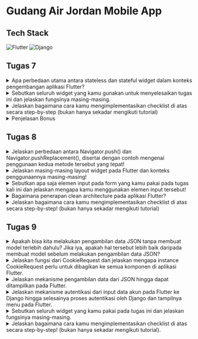 # Gudang Air Jordan Mobile App

## Tech Stack
![Flutter](https://img.shields.io/badge/Flutter-02569B?style=for-the-badge&logo=flutter&logoColor=white)
![Django](https://img.shields.io/badge/Django-092E20?style=for-the-badge&logo=django&logoColor=green) 

## Tugas 7
<details>
<summary>Apa perbedaan utama antara stateless dan stateful widget dalam konteks pengembangan aplikasi Flutter?</summary>

- Stateless Widget
    - StatelessWidget adalah widget yang nilai state-nya tidak dapat berubah (immutable) maka widget tersebut lebih bersifat statis dan memiliki interaksi yang terbatas.

- Stateful Widget
    - Kebalikan dari StatelessWidget, StatefulWidget ialah widget yang state-nya dapat berubah-ubah nilainya, yang berarti StatefulWidget bersifat dinamis dan memiliki interaksi yang tak terbatas.
</details>
<details>
<summary>Sebutkan seluruh widget yang kamu gunakan untuk menyelesaikan tugas ini dan jelaskan fungsinya masing-masing.</summary>

- Berikut adalah daftar widget yang saya gunakan dalam tugas ini:

    - MaterialApp: Widget root yang mengonfigurasi Material Design dan menyertakan tema, navigasi, dan lainnya.
    - ThemeData: Digunakan untuk mendefinisikan tema aplikasi, seperti warna, font, dan lainnya.
    - TextTheme: Digunakan untuk mendefinisikan gaya teks yang berbeda dalam aplikasi.
    - TextStyle: Digunakan untuk mendefinisikan gaya teks seperti warna, ukuran font, dll.
    - ColorScheme: Digunakan untuk mendefinisikan skema warna yang akan digunakan dalam aplikasi.
    - Scaffold: Menyediakan struktur visual tingkat atas yang mencakup toolbar, drawer, bottom sheet, dll.
    - AppBar: Menampilkan toolbar di bagian atas aplikasi.
    - Text: Widget untuk menampilkan teks.
    - SingleChildScrollView: Memungkinkan kontennya dapat di-scroll jika melebihi ruang yang tersedia.
    - Padding: Menambahkan padding di sekitar widget anaknya.
    - Column: Menyusun anak-anaknya dalam arah vertikal.
    - SizedBox: Digunakan untuk memberikan ukuran tetap pada widget anaknya.
    - ListView.builder: Digunakan untuk membuat daftar item yang dapat di-scroll secara horizontal.
    - Container: Digunakan untuk membuat kotak model visual dan dapat menampung widget lainnya.
    - InkWell: Digunakan untuk menambahkan efek sentuhan pada widget.
    - Icon: Menampilkan ikon dari galeri ikon material.
    - BorderRadius: Digunakan untuk membuat sudut lengkung pada widget.
</details>

<details>
<summary>Jelaskan bagaimana cara kamu mengimplementasikan checklist di atas secara step-by-step (bukan hanya sekadar mengikuti tutorial)</summary>

<details>
<summary>Membuat sebuah program Flutter baru dengan tema inventory seperti tugas-tugas sebelumnya.</summary>

- Developer menggunakan ide aplikasi inventory yang sama dengan aplikasi web sebelumnya, yaitu GudangAirJordan, sebuah aplikasi yang dapat menyimpan sepatu-sepatu AirJordan
</details>

<details>
<summary>Membuat tiga tombol sederhana dengan ikon dan teks untuk: Melihat daftar item, Menambah item,  Logout</summary>

- Developer menggunakan pendekatan lain, yaitu ListViewBuilder. ListViewBuilder memungkinkan setiap card dapat tersusun menyamping (Row) dan card tersebut dapat di-swipe. Berikut codenya:

```dart
SizedBox(
    height: 300,
    child: ListView.builder(
        scrollDirection: Axis.horizontal,
        itemCount: items.length,
        itemBuilder: (context, i) {
            return ShopCard(items[i]);
    },
),
),
```

- Untuk class object Card nya sendiri, developer membuat class baru (mirip seperti tutorial) dengan atribut tambahan, yaitu Color (akan dijelaskan pada section penjelasan bonus). 

- Kemudian developer membuat class yang merupakan stateless widget untuk membentuk suatu card widget. Struktur kurang lebih mirip, hanya saja perbedaan nya adalah developer menggunakan sizedbox sebagai container dan juga sebagai pemberi jarak antar widget.
</details>

<details>
<summary>Memunculkan Snackbar dengan tulisan:
 "Kamu telah menekan tombol Lihat Item" ketika tombol Lihat Item ditekan.
 "Kamu telah menekan tombol Tambah Item" ketika tombol Tambah Item ditekan.
 "Kamu telah menekan tombol Logout" ketika tombol Logout ditekan.</summary>

- Developer menggunakan arrow function untuk pengimplementasian SnackBar. Developer menyadari bahwa sebenarnya tidak perlu menggunakan function `hideCurrentSnackBar` sehingga action dari onTap hanyalah satu, yaitu `showSnackBar`. Karena hanya satu action, maka developer menggunakan arrow function. Berikut codenya:

```dart
InkWell(
    onTap: () => ScaffoldMessenger.of(context).showSnackBar(
    SnackBar(content: Text("Kamu telah menekan tombol ${item.name}"))
),)
```
</details>

</details>

<details>
<summary>
Penjelasan Bonus
</summary>

- Developer menambahkan atribut baru yaitu color untuk menyimpan warna sehingga tiap object memiliki warna yang unik. Berikut code penambahan atribut dan pengimplementasiannya:

```dart
// Berada di dalam widget Dashboard
final List<ShopItem> items = [
    ShopItem("Lihat Item", Icons.search, const Color(0xFF8284ac)),
    ShopItem("Tambah Item", Icons.add_box_rounded, const Color(0xFF53558c)),
    ShopItem("Logout", Icons.logout_rounded, const Color(0xFF2f3169)),
  ];

// Class untuk menginstansiasi object
class ShopItem {
  final String name;
  final IconData icon;
  final Color color;

  ShopItem(this.name, this.icon, this.color);
}

// Implementasi
Container(
    width: 240,
    decoration: BoxDecoration(
        color: item.color,
        borderRadius: BorderRadius.circular(10), 
    ),
)
```
</details>

## Tugas 8
<details>
<summary>Jelaskan perbedaan antara Navigator.push() dan Navigator.pushReplacement(), disertai dengan contoh mengenai penggunaan kedua metode tersebut yang tepat!</summary>

- Navigator.push()
    - Metode ini digunakan untuk menavigasi ke halaman baru dan menambahkannya ke tumpukan halaman (stack). Ketika pengguna menekan tombol kembali, mereka akan kembali ke halaman sebelumnya.

- Navigator.pushReplacement()
    - Metode ini juga digunakan untuk menavigasi ke halaman baru, tetapi halaman sebelumnya akan dihapus dari tumpukan. Jadi, ketika pengguna menekan tombol kembali, mereka tidak akan kembali ke halaman sebelumnya.

- Secara umum, Navigator.push() digunakan ketika Anda ingin pengguna dapat kembali ke halaman sebelumnya, sedangkan Navigator.pushReplacement() digunakan ketika Anda tidak ingin pengguna kembali ke halaman sebelumnya, seperti dalam kasus login ke halaman utama aplikasi.
</details>

<details>
<summary>Jelaskan masing-masing layout widget pada Flutter dan konteks penggunaannya masing-masing!</summary>

- Single-child layout widgets:
    - Align: Widget yang menyesuaikan posisi child-nya dalam dirinya sendiri dan secara opsional menyesuaikan ukurannya berdasarkan ukuran child.
    - AspectRatio: Widget yang mencoba mengukur child dengan rasio aspek tertentu.
    - Baseline: Container yang menempatkan child-nya sesuai dengan baseline child.
    - Center: Widget yang memusatkan child-nya dalam dirinya sendiri.
    - ConstrainedBox: Widget yang memberikan batasan tambahan pada child-nya.
    - Container: Widget yang menggabungkan widget pengecatan, penempatan, dan ukuran yang umum.
    - CustomSingleChildLayout: Widget yang menunda layout child tunggalnya ke delegasi.
    - Expanded: Widget yang memperluas child dari Row, Column, atau Flex.
    - FittedBox: Widget yang menyesuaikan skala dan posisi child-nya dalam dirinya sendiri sesuai dengan fit.
    - FractionallySizedBox: Widget yang mengukur child-nya menjadi sebagian dari ruang total yang tersedia.
    - IntrinsicHeight: Widget yang mengukur child-nya ke tinggi intrinsik child.
    - IntrinsicWidth: Widget yang mengukur child-nya ke lebar intrinsik child.
    - LimitedBox: Kotak yang membatasi ukurannya hanya ketika tidak dibatasi.
    - Offstage: Widget yang meletakkan child seolah-olah berada di pohon, tetapi tanpa melukis apa pun.
    - OverflowBox: Widget yang memberikan batasan yang berbeda pada child-nya daripada yang diterimanya dari orang tuanya.
    - Padding: Widget yang memasukkan child-nya dengan padding yang diberikan.
    - SizedBox: Kotak dengan ukuran tertentu.
    - SizedOverflowBox: Widget yang berukuran tertentu tetapi melewati batasan aslinya ke child-nya.
    - Transform: Widget yang menerapkan transformasi sebelum melukis child-nya.

- Multi-child layout widgets:
    - Column: Menyusun daftar child widget dalam arah vertikal.
    - CustomMultiChildLayout: Widget yang menggunakan delegasi untuk mengukur dan menempatkan beberapa child.
    - Flow: Widget yang mengimplementasikan algoritma layout flow.
    - GridView: Daftar grid terdiri dari pola sel yang berulang yang disusun dalam layout vertikal dan horizontal.
    - IndexedStack: Stack yang menunjukkan satu child dari daftar child.
    - LayoutBuilder: Membangun pohon widget yang dapat bergantung pada ukuran widget orang tua.
    - ListBody: Widget yang menyusun child-nya secara berurutan sepanjang sumbu tertentu.
    - ListView: Daftar scrollable, linear dari widget.
    - Row: Menyusun daftar child widget dalam arah horizontal.
    - Stack: Kelas ini berguna jika Anda ingin menumpuk beberapa child dengan cara yang sederhana.
</details>

<details>
<summary>Sebutkan apa saja elemen input pada form yang kamu pakai pada tugas kali ini dan jelaskan mengapa kamu menggunakan elemen input tersebut!</summary>

- TextFormField untuk Nama: Input ini digunakan untuk memasukkan nama AirJordan. Validasi memastikan bahwa nama tidak boleh kosong dan harus berupa kata, bukan angka, yang masuk akal karena nama biasanya terdiri dari huruf, bukan digit.
- TextFormField untuk Jumlah: Input ini digunakan untuk memasukkan jumlah produk. Validasi pada input ini memastikan bahwa jumlah tidak boleh kosong dan harus berupa angka, yang penting untuk manajemen inventaris.
- TextFormField untuk Deskripsi: Input ini digunakan untuk memasukkan deskripsi produk. Ini memungkinkan teks bebas namun memastikan bahwa deskripsi tidak boleh kosong dan tidak boleh berupa angka, karena deskripsi harus berupa kalimat atau frase yang menjelaskan produk.
- TextFormField untuk Gambar: Input ini digunakan untuk memasukkan URL gambar produk. Validasi memastikan bahwa bidang ini tidak boleh kosong dan memeriksa jika inputan tidak boleh berupa angka, implisitnya harus berupa URL yang valid.
- TextFormField untuk Harga: Input ini digunakan untuk memasukkan harga produk. Seperti input jumlah, ini harus berupa angka dan tidak boleh kosong, yang penting untuk penentuan harga produk.
- TextFormField untuk Kategori: Input ini digunakan untuk memasukkan kategori produk. Validasi memastikan bahwa kategori tidak boleh kosong dan harus berupa kata.

- Selain itu, ada elemen ElevatedButton yang digunakan untuk mengirim form setelah semua validasi terpenuhi. Ketika tombol ditekan, form akan memvalidasi inputan, dan jika semuanya benar, informasi produk akan disimpan ke daftar produk dan menampilkan dialog konfirmasi.

- Semua elemen input ini dipilih karena mereka memungkinkan pengguna untuk memasukkan berbagai jenis data yang dibutuhkan untuk menciptakan entri produk yang lengkap dan valid. Validasi pada setiap bidang memastikan bahwa data yang dimasukkan sesuai dengan tipe data yang diperlukan untuk setiap atribut produk.
</details>

<details>
<summary>Bagaimana penerapan clean architecture pada aplikasi Flutter?</summary>

- Clean Architecture adalah prinsip desain perangkat lunak yang mempromosikan pemisahan tanggung jawab dan bertujuan untuk menciptakan basis kode yang modular, dapat diskalakan, dan dapat diuji. Penerapan Clean Architecture pada Flutter melibatkan pembagian kode menjadi beberapa lapisan dengan tujuan utama adalah menciptakan sistem yang terorganisir dengan baik di mana setiap bagian memenuhi peran yang bermakna dan intuitif sambil memaksimalkan kemampuannya untuk beradaptasi dengan perubahan.

- Berikut adalah lapisan-lapisan dalam Clean Architecture:
    - Data Layer: Lapisan ini bertanggung jawab atas pengambilan data, baik itu dari database lokal, API, atau sumber lain.
    - Domain Layer: Lapisan ini berisi semua aturan bisnis. Biasanya, ini adalah model dan repositori.
    - Presentation Layer: Lapisan ini berisi kode yang berkaitan dengan UI2. Biasanya, ini adalah widget dan BLoC (Business Logic Component).
    - Resource Layer: Lapisan ini berisi sumber daya seperti string, gambar, tema, dan lainnya.
    - Shared Library Layer: Lapisan ini berisi kode yang dapat digunakan kembali di seluruh aplikasi.
</details>

<details>
<summary>Jelaskan bagaimana cara kamu mengimplementasikan checklist di atas secara step-by-step! (bukan hanya sekadar mengikuti tutorial)</summary>

<details>

<summary>Membuat minimal satu halaman baru pada aplikasi, yaitu halaman formulir tambah item baru 
</summary>

- Memakai minimal tiga elemen input, yaitu name, amount, description. Tambahkan elemen input sesuai dengan model pada aplikasi tugas Django yang telah kamu buat.

    - Pertama-tama, developer membuat sebuah class yang merupakan StatefulWidget karena formulir ini akan berubah-ubah state-nya ketika user melakukan input. Class AddFormPage ini akan menjadi kerangka untuk halaman formulir.

    - Di dalam State dari AddFormPage, developer mendefinisikan beberapa variabel yang akan menampung nilai dari setiap TextFormField yang sesuai dengan atribut model pada aplikasi Django yang telah dibuat sebelumnya.

    - Developer menggunakan GlobalKey untuk FormState untuk mengontrol form dari luar widget form itu sendiri, misalnya untuk melakukan validasi form.


- Memiliki sebuah tombol Save.
    - Setelah semua input telah diisi dan divalidasi, tombol 'Save' akan memicu dialog yang menampilkan informasi yang telah diinput dan menyimpannya ke dalam list item 

- Setiap elemen input di formulir juga harus divalidasi dengan ketentuan sebagai berikut: Setiap elemen input tidak boleh kosong, Setiap elemen input harus berisi data dengan tipe data atribut modelnya.

    - Setiap TextFormField memiliki validator yang memastikan bahwa field tersebut tidak boleh kosong dan harus sesuai dengan tipe data atribut modelnya. Sebagai contoh, untuk nama yang harus berupa string, validator akan menolak nilai yang merupakan angka.

</details>

<details>
<summary>Mengarahkan pengguna ke halaman form tambah item baru ketika menekan tombol Tambah Item pada halaman utama.</summary>

- Untuk mengarahkan pengguna ke halaman form tambah item baru saat tombol "Tambah Item" ditekan pada halaman utama, developer telah membuat sebuah ShopCard widget yang merupakan StatelessWidget. Di dalam widget ini, InkWell digunakan untuk menangani ketukan, dan menggunakan Navigator.push untuk berpindah halaman.

- Ketika InkWell di-tap, kondisi dicek untuk nama item. Jika nama item adalah "Tambah Item", maka aplikasi akan melakukan navigasi ke AddFormPage yang merupakan halaman formulir untuk menambah item baru. Jika nama item adalah "Lihat Item", maka akan navigasi ke ListItem yang mungkin merupakan halaman untuk menampilkan daftar item. Untuk kondisi lainnya, sebuah SnackBar akan ditampilkan memberitahukan pengguna bahwa mereka telah menekan tombol dengan nama item tersebut. Berikut code nya:

```dart
class ShopCard extends StatelessWidget {
  final ShopItem item;

  const ShopCard(this.item, {Key? key}) : super(key: key);

  @override
  Widget build(BuildContext context) {
    return Padding(
      // Padding dan styling untuk card
      child: Container(
        // Container untuk styling card
        child: InkWell(
          onTap: () {
            // Ini adalah bagian yang menangani ketukan pada card
            if (item.name == "Tambah Item") {
              // Jika nama item adalah "Tambah Item"
              Navigator.push(
                context,
                MaterialPageRoute(builder: (context) => const AddFormPage()));
                // Mengarahkan pengguna ke AddFormPage
            } else if (item.name == "Lihat Item") {
              // Jika nama item adalah "Lihat Item"
              Navigator.push(
                context, 
                MaterialPageRoute(builder: (context) => const ListItem()));
                // Mengarahkan pengguna ke ListItem
            } else {
              // Untuk nama item lainnya
              ScaffoldMessenger.of(context)
              ..hideCurrentSnackBar()
              ..showSnackBar(SnackBar(
                  content: Text("Kamu telah menekan tombol ${item.name}!")));
                  // Menampilkan SnackBar dengan nama item
            }
          },
          // Child untuk InkWell yang berisi Icon dan Text
          child: Column(
            mainAxisAlignment: MainAxisAlignment.center,
            // Styling untuk icon dan text
          ),
        ),
      ),
    );
  }
}
```
</details>

<details>
<summary>Memunculkan data sesuai isi dari formulir yang diisi dalam sebuah pop-up setelah menekan tombol Save pada halaman formulir tambah item baru.
</summary>

- Setelah semua input telah diisi dan divalidasi, tombol 'Save' akan memicu dialog yang menampilkan informasi yang telah diinput dan menyimpannya ke dalam list item. Berikut code nya:

```dart
Align(
    alignment: Alignment.bottomCenter,
    child: Padding(
        padding: const EdgeInsets.all(8.0),
        child: ElevatedButton(
        style: ButtonStyle(
            backgroundColor: MaterialStateProperty.all(const Color(0xFF8284ac)),
        ),
        onPressed: () {
            if (_formKey.currentState!.validate()) {
            listItem.add(AirJordan(_name, _amount, _description,
                _category, _price, _image));
            showDialog(
                context: context,
                builder: (context) {
                    return AlertDialog(
                    title: const Text(
                        'AirJordan berhasil tersimpan',
                        style: TextStyle(
                        color: Colors.white,
                        ),
                    ),
                    content: SingleChildScrollView(
                        child: Column(
                        crossAxisAlignment:
                            CrossAxisAlignment.start,
                        children: [
                            Text('Name: $_name'),
                            Text('Amount: $_amount'),
                            Text('Description: $_description'),
                            Image.network(_image),
                            Text('Price: $_price'),
                            Text('Category: $_category'),
                        ],
                        ),
                    ),
                    actions: [
                        TextButton(
                        onPressed: () => Navigator.pushReplacement(
                            context,
                            MaterialPageRoute(builder: (context) => const DashboardPage(),)
                        ),
                        child: const Text('OKAY')
                        )
                    ],
                    );
                }
                );
            _formKey.currentState!.reset();
            }
        },
        child: const Text(
            "Save",
            style: TextStyle(color: Colors.white),
        ),
        ),
    ),
),
```

</details>

<details>
<summary>Membuat sebuah drawer pada aplikasi dengan ketentuan sebagai berikut: Drawer minimal memiliki dua buah opsi, yaitu Halaman Utama dan Tambah Item, Ketika memiih opsi Halaman Utama, maka aplikasi akan mengarahkan pengguna ke halaman utama, Ketika memiih opsi (Tambah Item), maka aplikasi akan mengarahkan pengguna ke halaman form tambah item baru.</summary>

- Untuk membuat sebuah drawer yang memungkinkan pengguna untuk navigasi antar halaman dalam aplikasi Flutter, developer dapat menggunakan widget Drawer. Di dalam Drawer, kita memasukkan ListView yang berisi ListTile untuk setiap opsi navigasi. Berikut code nya:

```dart
class NavDrawer extends StatelessWidget {
  const NavDrawer({super.key});

  @Override
  Widget build(BuildContext context) {
    return Drawer(
      // Styling untuk Drawer
      backgroundColor: const Color(0xFF2f3169),
      child: ListView(
        // ListView untuk item-item di dalam Drawer
        children: [
          const SizedBox(
            // Drawer header dengan informasi aplikasi atau branding
          ),
          ListTile(
            // ListTile untuk navigasi ke Halaman Utama
            tileColor: const Color(0xFF2f3169),
            leading: const Icon(
              // Icon untuk Halaman Utama
              Icons.home_outlined,
              color: Colors.white,
            ),
            title: const Text(
              // Teks untuk Halaman Utama
              'Halaman Utama',
              style: TextStyle(
                color: Colors.white
              ),
            ),
            onTap: () {
              // Ketika ListTile ini ditekan, navigasikan ke DashboardPage
              Navigator.pushReplacement(
                context,
                MaterialPageRoute(
                  builder: (context) => const DashboardPage(),
                )
              );
            }
          ),
          ListTile(
            // ListTile untuk navigasi ke halaman form tambah item baru
            tileColor: const Color(0xFF2f3169),
            leading: const Icon(
              // Icon untuk Tambah Item
              Icons.add_shopping_cart,
              color: Colors.white,
            ),
            title: const Text(
              // Teks untuk Tambah Item
              'Tambah Item',
              style: TextStyle(
                color: Colors.white
              ),
            ),
            onTap: () {
              // Ketika ListTile ini ditekan, navigasikan ke AddFormPage
              Navigator.push(context, MaterialPageRoute(builder: (context) => const AddFormPage()));
            }
          ),
          // Anda bisa menambahkan lebih banyak ListTile untuk opsi lain
        ],
      ),
    );
  }
}
```

- Dalam kode di atas, Navigator.pushReplacement digunakan untuk navigasi ke DashboardPage yang menggantikan halaman saat ini sehingga tidak kembali ke drawer ketika pengguna menekan tombol kembali. Sementara itu, Navigator.push digunakan untuk menambah halaman ke stack navigasi, yang memungkinkan pengguna untuk kembali ke halaman sebelumnya dengan tombol kembali.

</details>

<details>
<summary>Penjelasan Bonus</summary>

- Pertama, developer membuat class AirJordan untuk membuat object AirJordan sebagai item. Kemudian developer juga membuat sebuah list yang menyimpan object-object AirJordan. Berikut codenya:

    ```dart
    List<AirJordan> listItem = [];

    class AirJordan {
        final String name;
        final int amount;
        final String description;
        final String category;
        final int price;
        final String image;

        AirJordan(this.name, this.amount, this.description, this.category, this.price,
            this.image);
    }
    ```

- Kemudian, developer membuat page baru untuk menampilkan item-item. Untuk menampilkan item-item, developer mengiterasikan setiap item yang merupakan object AirJordan (penjelasan bagaimana implementasi penyimpanan object telah dijelaskan di checklist sebelumnya). Berikut code nya

```dart
class ListItem extends StatelessWidget {
  const ListItem({Key? key}) : super(key: key);


  @override
  Widget build(BuildContext context) {
    return Scaffold(
      appBar: AppBar(
        title: const Text(
          "List Item",
          style: TextStyle(
            color: Colors.white
          ),
        ),
        backgroundColor: const Color(0xFF2f3169),
        foregroundColor: Colors.white,
      ),
      body: SingleChildScrollView(
        child: Padding(
          padding: const EdgeInsets.all(50),
          child: Column(
            children: [
              Column(
                children: listItem.map((AirJordan item) {
                  return Container(
                    margin: const EdgeInsets.only(bottom: 20),
                    child: ItemCard(item)
                  );
                }).toList(),
              ),
            ]
          ),
        ),
      ),
    );
  }
}

class ItemCard extends StatelessWidget {
  final AirJordan item;

  const ItemCard(this.item, {super.key}); 

  @override
  Widget build(BuildContext context) {
    return ClipRRect(
      borderRadius: BorderRadius.circular(20),
      child: Material(
          color: const Color(0xFF53558c),
          child: InkWell(
            onTap: () {},
            child: Column(
              children: [
                Image.network(item.image),
                Padding(
                  padding: const EdgeInsets.all(15.0),
                  child: Row(
                    mainAxisAlignment: MainAxisAlignment.spaceAround,
                    crossAxisAlignment: CrossAxisAlignment.start,
                    children: [
                      SizedBox(
                        width: 200,
                        child: Column(
                          crossAxisAlignment: CrossAxisAlignment.start,
                          children: [
                            Text(
                              item.name,
                              style: const TextStyle(color: Colors.white),
                            ),
                            Text(
                              "Rp${item.price.toString()}",
                              textAlign: TextAlign.center,
                              style: const TextStyle(color: Colors.white),
                            ),
                          ],
                        ),
                      ),
                      Column(
                        mainAxisAlignment: MainAxisAlignment.start,
                        children: [
                          Text(
                            "Amount: ${item.amount.toString()}",
                            style: const TextStyle(color: Colors.white),
                          ),
                        ],
                      )
                    ],
                  ),
                ),
              ],
            ),
          )
        ),
    );
  }
}

```
</details>

</details>

## Tugas 9

<details><summary>Apakah bisa kita melakukan pengambilan data JSON tanpa membuat model terlebih dahulu? Jika iya, apakah hal tersebut lebih baik daripada membuat model sebelum melakukan pengambilan data JSON?</summary>
Menurut saya, hal tersebut bisa dilakukan. Setiap value dari json dapat disimpan di dalam variabel global. Hanya saja praktik seperti itu tidak mengikuti best practice. Menurut saya lebih baik menggunakan pendekatan Object Oriented Programming dengan model.
</details>

<details><summary>Jelaskan fungsi dari CookieRequest dan jelaskan mengapa instance CookieRequest perlu untuk dibagikan ke semua komponen di aplikasi Flutter.</summary>

- CookieRequest dalam konteks Flutter dan integrasi dengan web service (seperti Django) merupakan kelas yang memfasilitasi pengelolaan cookies dalam permintaan HTTP. Ini sangat berguna, terutama dalam kasus-kasus seperti autentikasi dan sesi pengguna, di mana cookies digunakan untuk mempertahankan status sesi antara klien (aplikasi Flutter) dan server (misalnya, backend Django).

- Fungsi CookieRequest:

  - Pengelolaan Sesi 
    CookieRequest memungkinkan aplikasi untuk mengelola sesi pengguna. Saat pengguna login, server biasanya mengirim cookie yang berisi token sesi atau identifikasi unik lainnya. CookieRequest membantu menyimpan dan mengirimkan cookie ini kembali ke server pada permintaan berikutnya, memungkinkan server untuk mengenali dan memvalidasi sesi pengguna.

  - Kemudahan dalam Permintaan HTTP
    Dengan CookieRequest, pengembang tidak perlu secara manual menangani cookies untuk setiap permintaan HTTP. Kelas ini secara otomatis menangani penyimpanan dan penambahan cookies ke header permintaan, membuat kode lebih bersih dan lebih mudah untuk dijaga.

  - Keamanan
    Pengelolaan cookie yang tepat penting untuk menjaga keamanan aplikasi. CookieRequest membantu memastikan bahwa cookies dihandle dengan cara yang aman, mengurangi risiko kebocoran informasi atau penyalahgunaan sesi.

- Pentingnya Membagikan CookieRequest ke Semua Komponen:
  - Konsistensi Sesi
    Dengan membagikan instance CookieRequest yang sama ke seluruh aplikasi, kita memastikan bahwa semua permintaan HTTP memiliki akses ke informasi sesi yang sama. Ini penting untuk menjaga konsistensi status login dan informasi pengguna di seluruh aplikasi.

  - Pengurangan Duplikasi
    Tanpa pembagian instance CookieRequest, setiap komponen atau layar mungkin perlu membuat instance sendiri dan mengelola cookies-nya sendiri. Ini bisa menyebabkan duplikasi kode dan kesulitan dalam pengelolaan sesi yang konsisten.

  - Manajemen Sumber Daya
    Dengan menggunakan satu instance CookieRequest melalui mekanisme seperti Provider, aplikasi dapat mengelola sumber dayanya secara lebih efisien. Ini mengurangi beban memori dan memastikan bahwa pengelolaan cookie dilakukan secara terpusat.

  - Integrasi dengan State Management
    Dalam aplikasi Flutter yang lebih besar, pengelolaan state adalah aspek penting. Menggunakan Provider untuk membagikan CookieRequest memudahkan integrasi dengan sistem manajemen state aplikasi, memungkinkan perubahan state (seperti status login) untuk diteruskan secara efisien ke seluruh aplikasi.

- Secara keseluruhan, CookieRequest memainkan peran penting dalam mengelola interaksi antara aplikasi Flutter dan backend web service, memudahkan autentikasi dan pengelolaan sesi, serta memastikan integrasi yang mulus dan efisien di seluruh komponen aplikasi.
</details>

<details><summary>Jelaskan mekanisme pengambilan data dari JSON hingga dapat ditampilkan pada Flutter.</summary>

Mekanisme pengambilan data dari JSON dan menampilkannya pada Flutter melibatkan beberapa langkah penting. Berikut adalah proses umum yang diikuti:

1. Melakukan Permintaan HTTP

    Pertama, aplikasi Flutter perlu mengirim permintaan HTTP ke web service atau API yang menyediakan data dalam format JSON. Ini biasanya dilakukan menggunakan package http, yang memungkinkan pengiriman permintaan GET (atau POST, tergantung pada API) untuk mengambil data.
  
2. Menerima dan Mengurai Respons JSON

    Setelah permintaan terkirim dan mendapat respons, data yang diterima biasanya dalam format JSON. Langkah selanjutnya adalah mengurai atau mendekode JSON tersebut menjadi struktur data Dart yang dapat digunakan oleh aplikasi.

3. Mendefinisikan Model Data

    Untuk memudahkan manipulasi data di Flutter, sering kali dibuat model data yang mencerminkan struktur JSON. Model ini adalah kelas Dart yang memiliki properti untuk setiap bidang data yang relevan dalam JSON.
  
4. Konversi JSON ke Objek Model

    Data JSON yang didekode kemudian diubah menjadi objek-objek model. Jika respons JSON adalah sebuah array, Anda akan mengubah setiap item dalam array menjadi objek model.

5. Menampilkan Data pada UI

    Terakhir, data yang telah dikonversi ke dalam model Flutter kini siap untuk ditampilkan dalam UI. FutureBuilder atau StreamBuilder sering digunakan untuk menunggu data yang dimuat secara asinkron dan membangun widget berdasarkan data tersebut.
</details>

<details><summary>Jelaskan mekanisme autentikasi dari input data akun pada Flutter ke Django hingga selesainya proses autentikasi oleh Django dan tampilnya menu pada Flutter.</summary>

1. Input Data Akun pada Flutter

    Pengguna memasukkan kredensialnya (biasanya username dan password) melalui sebuah form login pada aplikasi Flutter.

2. Mengirim Permintaan Autentikasi ke Django

    Setelah mengisi form, pengguna menekan tombol login, yang memicu aplikasi Flutter untuk mengirimkan permintaan HTTP ke server Django. Permintaan ini biasanya berupa permintaan POST dengan kredensial yang disertakan dalam body permintaan.

3. Memproses Permintaan di Django

    Di sisi server Django, permintaan diterima dan diproses. Django memeriksa kredensial yang dikirimkan melawan database penggunanya. Jika kredensial benar, Django akan membuat sesi untuk pengguna dan mengirimkan respons yang sesuai kembali ke aplikasi Flutter. Respons ini biasanya mencakup token atau cookie sesi.

4. Menerima dan Menangani Respons di Flutter

    Aplikasi Flutter kemudian menerima respons dari server Django. Jika autentikasi berhasil, aplikasi mungkin menyimpan token atau cookie sesi yang diterima untuk digunakan dalam permintaan berikutnya.

5. Menampilkan Menu atau Halaman Utama

    Setelah autentikasi berhasil, aplikasi Flutter akan menavigasi pengguna ke menu utama atau halaman utama aplikasi. Di sini, pengguna dapat mengakses fitur-fitur yang tersedia setelah login, seperti melihat profil, mengubah pengaturan, atau melakukan aktivitas lain yang memerlukan autentikasi.
</details>

<details><summary>Sebutkan seluruh widget yang kamu pakai pada tugas ini dan jelaskan fungsinya masing-masing.</summary>

Menurut saya hanya ada dua widget baru untuk tugas ini

- FutureBuilder

    Berfungsi untuk membangun widget berdasarkan hasil terbaru dari Future. Dalam konteks fetching data, digunakan untuk membangun UI setelah data diterima dari permintaan HTTP.

- CircularProgressIndicator

    Berfungsi untuk menampilkan indikator loading berputar, digunakan untuk memberi tahu pengguna bahwa aplikasi sedang menunggu proses (misalnya, memuat data).

</details>

<details><summary>Jelaskan bagaimana cara kamu mengimplementasikan checklist di atas secara step-by-step! (bukan hanya sekadar mengikuti tutorial).</summary>

<details><summary>Memastikan deployment proyek tugas Django kamu telah berjalan dengan baik.</summary>

![](https://github.com/MartinTarigan/GudangAirJordan_App/assets/113441970/15b0135f-6b14-42e7-a46b-c417590cacc4)

proyek tgugas Django saya telah berjalan dengan baik dan dapat diakses pada http://martin-marcelino-tugas.pbp.cs.ui.ac.id/

*hanya saja saat ini web sedang tidak handle login, tetapi fungsioanalitas integrasi Flutter berjalan dengan baik
</details>

<details><summary>Membuat halaman login pada proyek tugas Flutter.</summary>
<br>
developer telah mengimplementasikan beberapa fitur penting:

- Impor Paket yang Diperlukan

  Developer mengimpor paket yang diperlukan seperti Material Design untuk UI, paket untuk autentikasi (pbp_django_auth), dan provider untuk state management.


- Pengaturan Aplikasi Login

  - Developer mendefinisikan class LoginApp yang merupakan StatelessWidget. Di sini, aplikasi didefinisikan dengan tema dasar dan halaman utama diatur ke LoginPage.

- Halaman Login

  LoginPage adalah StatefulWidget yang memungkinkan interaksi dengan pengguna dan perubahan state. Di dalamnya, developer mendefinisikan TextEditingController untuk mengendalikan input dari pengguna.

- Pengaturan UI

  - UI halaman login dibuat dengan widget Scaffold dan Container. Di dalamnya, terdapat TextField untuk input username dan password, serta ElevatedButton untuk proses login.

- Proses Login

  - Ketika tombol login ditekan, aplikasi akan mengambil teks dari TextEditingController dan mengirim permintaan login ke server Django menggunakan paket pbp_django_auth. Ini menunjukkan penggunaan async dan await untuk permintaan HTTP. Berikut code nya:

  - 
    ```dart
    onPressed: () async {
      String username = _usernameController.text;
      String password = _passwordController.text;

      final response =
          await request.login("http://martin-marcelino-tugas.pbp.cs.ui.ac.id/auth/login/", {
        'username': username,
        'password': password,
      });
    }
    ```

- Navigasi dan Feedback

  - Jika login berhasil, aplikasi akan menavigasi pengguna ke DashboardPage dan menampilkan SnackBar sebagai feedback. Jika gagal, aplikasi akan menampilkan AlertDialog. Berikut code nya:

  - 
    ```dart
    if (request.loggedIn) {
        String message = response['message'];
        loggedInUser = User(username: username, password: password);
        userDb.add(loggedInUser);

        Navigator.pushReplacement(
          context,
          MaterialPageRoute(
              builder: (context) => const DashboardPage()),
        );
        ScaffoldMessenger.of(context)
          ..hideCurrentSnackBar()
          ..showSnackBar(SnackBar(
              content: Text(
                  "$message Selamat datang, ${loggedInUser.username}.")));
      } else {
        showDialog(
          context: context,
          builder: (context) => AlertDialog(
            title: const Text('Login Gagal'),
            content: Text(response['message']),
            actions: [
              TextButton(
                child: const Text('OK'),
                onPressed: () {
                  Navigator.pop(context);
                },
              ),
            ],
          ),
        );
      }
    ```

- Navigasi ke Halaman Pendaftaran

  - Untuk pengguna yang belum memiliki akun, ada opsi untuk berpindah ke SignUpPage menggunakan GestureDetector. Berikut code nya:

  - 
    ```dart
    GestureDetector (
      onTap: () => Navigator.pushReplacement(
      context,
      MaterialPageRoute (
        builder: (context) => const SignUpPage(),
      )
      ),
      child: const Text(
        'Don\'t have an account yet?',
        style: TextStyle(
          color: Colors.blue
        ),
      ),
    )
    ```


<details><summary>Mengintegrasikan sistem autentikasi Django dengan proyek tugas Flutter.</summary>
</details>
<br>
Untuk mengintegrasikan sistem autentikasi Django dengan proyek Flutter Anda, developer telah mengambil langkah-langkah berikut:

- Di Sisi Flutter

  - Pengendalian Input Pengguna

    - Developer menggunakan TextEditingController untuk mengumpulkan input pengguna seperti username dan password.

    - 
      ```dart
      final TextEditingController _usernameController = TextEditingController();
      final TextEditingController _passwordController = TextEditingController();

      String username = _usernameController.text;
      String password = _passwordController.text;
      ```

  - Permintaan HTTP untuk Autentikasi

    - Login

      - Menggunakan request.login dengan URL endpoint login Django. Data yang dikirim adalah username dan password pengguna.

      - 
        ```dart
        final response =
          await request.login("http://martin-marcelino-tugas.pbp.cs.ui.ac.id/auth/login/", {
          'username': username,
          'password': password,
          }
        );
        ```
  
    - SignUp
      Akan dijelaskan di bagian penjelasan bonus

    - Logout
      - Mengirim permintaan logout ke endpoint logout Django.

      - 
        ```dart
        else if (item.name == "Logout") {
          final response = await request.logout(
          "http://martin-marcelino-tugas.pbp.cs.ui.ac.id/auth/logout/");
          String message = response["message"];
        }
        ```
- Di Sisi Django

  - Endpoint Login

    - Menggunakan decorator @csrf_exempt untuk mengizinkan permintaan tanpa token CSRF, yang umum untuk aplikasi Flutter.

    - Fungsi login menerima POST request, mengekstrak username dan password, dan menggunakan authenticate untuk memverifikasi pengguna.

    - 
      ```python
      @csrf_exempt
      def login(request):
          print(request.body) #debug
          username = request.POST['username']
          password = request.POST['password']
          user = authenticate(username=username, password=password)
          if user is not None:
              if user.is_active:
                  auth_login(request, user)
                  # Status login sukses.
                  return JsonResponse({
                      "username": user.username,
                      "status": True,
                      "message": "Login sukses!"
                  }, status=200)
              else:
                  return JsonResponse({
                      "status": False,
                      "message": "Login gagal, akun dinonaktifkan."
                  }, status=401)

          else:
              return JsonResponse({
                  "status": False,
                  "message": "Login gagal, periksa kembali email atau kata sandi."
              }, status=401)
   
      ```


    - Jika autentikasi berhasil, auth_login dipanggil untuk login pengguna dan mengembalikan respons JSON dengan status dan pesan.

  - Endpoint Logout

    - Fungsi logout memanggil auth_logout untuk logout pengguna dan mengirim respons JSON.

    - 
      ```python
      @csrf_exempt
      def logout(request):
          username = request.user.username

          try:
              auth_logout(request)
              return JsonResponse({
                  "username": username,
                  "status": True,
                  "message": "Logout berhasil!"
              }, status=200)
          except:
              return JsonResponse({
              "status": False,
              "message": "Logout gagal."
              }, status=401)
      ```

  - Endpoint SignUp

    Akan dijelaskan pada bagian penjelasan bonus

- Integrasi Keseluruhan

  - Autentikasi ini menggabungkan pengelolaan state di Flutter dengan validasi dan manajemen sesi di sisi Django. Flutter bertindak sebagai frontend yang mengirimkan permintaan ke backend Django.

  - Backend Django menangani autentikasi, pendaftaran, dan logout pengguna.

  - Komunikasi antara Flutter dan Django terjadi melalui HTTP requests, di mana Flutter mengirim data ke Django, dan Django memprosesnya dan mengirimkan respons.

<details><summary>Membuat model kustom sesuai dengan proyek aplikasi Django.</summary>

- Pertama, developer menjalankan endpoint JSON dan copy Json Response (response dari endpoint)

- Kemudian, developer menggunakan situs web http://app.quicktype.io/ untuk membuat model secara otomatis berdasarkan JSON

- Developer melakukan setup name menjadi AirJordan, source type JSON, dan languange dart. Setelah itu, developer paste JSON Response yang tadi telah di copy.

- Setelah mendapatkan snippet code dari Quicktype, developer copy paste seluruh code ke item.dart

</details>

<details><summary>Membuat halaman yang berisi daftar semua item yang terdapat pada endpoint JSON di Django yang telah kamu deploy.</summary>

- Tampilkan name, amount, dan description dari masing-masing item pada halaman ini.

  Untuk membuat halaman yang menampilkan daftar semua item dari endpoint JSON Django, developer telah mengambil langkah-langkah penting berikut dalam kode Flutter:

  - Impor Paket yang Diperlukan

    - Developer mengimpor paket seperti http untuk permintaan HTTP, dart:convert untuk decoding data JSON, dan widget-widget Flutter yang diperlukan.

  - Class ItemPage

    - ItemPage adalah StatefulWidget yang akan mengelola state halaman item.

    - Developer menggunakan FutureBuilder untuk menangani data asinkron yang didapatkan dari permintaan HTTP.

  - Fungsi fetchItem

    - Fungsi ini mengirim permintaan HTTP ke endpoint JSON Django dan mengambil data item.

    - 
    ```python
    def show_json(request):
      data = AirJordan.objects.all()
      return HttpResponse(serializers.serialize("json", data), content_type="application/json")
    ```

    - Data yang diterima didekode dan diubah menjadi list objek AirJordan menggunakan AirJordan.fromJson.

  - UI Halaman Item
  
    - Di dalam FutureBuilder, developer mengecek status data.

      - Jika data belum ada, tampilkan CircularProgressIndicator untuk menunjukkan proses loading.

      - Jika data ada, gunakan ListView.builder untuk membuat daftar item.

    - Setiap item dalam daftar menampilkan name, amount, dan description.

    - 
      ```dart
      Column(
        children: [
          Image.network(
              "${snapshot.data![index].fields.linkImage}"),
          Padding(
            padding: const EdgeInsets.all(15.0),
            child: Row(
              mainAxisAlignment:
                  MainAxisAlignment.spaceAround,
              crossAxisAlignment:
                  CrossAxisAlignment.start,
              children: [
                SizedBox(
                  width: 200.0,
                  child: Column(
                    crossAxisAlignment:
                        CrossAxisAlignment.start,
                    children: [
                      Text(
                        "${snapshot.data![index].fields.name}",
                      ),
                      Text(
                        "Rp${snapshot.data![index].fields.price}",
                        textAlign: TextAlign.center,
                      ),
                    ],
                  ),
                ),
                Column(
                  mainAxisAlignment:
                      MainAxisAlignment.start,
                  children: [
                    Text(
                      "Amount: ${snapshot.data![index].fields.amount}",
                    ),
                  ],
                )
              ],
            ),
          ),
          SizedBox(
            width: 300,
            child: Text("${snapshot.data![index].fields.description}")
          ),
          const SizedBox(height: 20,)
        ],
      ),
      ```

    - Untuk setiap item, ada juga sebuah InkWell yang membungkus konten, memungkinkan navigasi ke halaman detail ketika di-tap.

    - 
      ```dart
      InkWell(
        onTap: () => Navigator.push(context, MaterialPageRoute(builder: (context)=> Detail(snapshot.data![index]))),
      )
      ```
  - Penampilan Data Item

    - Di dalam ListView.builder, setiap item ditampilkan dalam format yang user-friendly.

    - Informasi seperti nama produk, harga, jumlah, dan deskripsi ditampilkan dengan menggunakan widget Text.

    - Gambar produk di-load dari URL menggunakan Image.network.
</details>

<details><summary>Membuat halaman detail untuk setiap item yang terdapat pada halaman daftar Item.</summary>
<br>
Untuk membuat halaman detail setiap item yang terdapat pada halaman daftar Item, developer telah menerapkan beberapa langkah penting:

- Halaman ini dapat diakses dengan menekan salah satu item pada halaman daftar Item.

  - Dalam ItemPage, setiap item dalam ListView dibungkus dengan InkWell yang memiliki onTap event. Event ini memicu navigasi ke halaman Detail dengan mengirimkan data item yang relevan (AirJordan object) ke halaman tersebut.
  Berikut codenya:

  - 
    ```dart
    child: InkWell (
      onTap: () => Navigator.push(context, MaterialPageRoute(builder: (context)=> Detail(snapshot.data![index]))),
    )
    ```


- Tampilkan seluruh atribut pada model item kamu pada halaman ini.

  - Halaman Detail

    - Detail adalah StatelessWidget yang menerima objek AirJordan sebagai parameter.

    - Di dalamnya, terdapat AppBar yang menampilkan judul halaman.

    - Konten halaman dibungkus dalam SingleChildScrollView untuk memastikan halaman dapat discroll jika kontennya lebih panjang dari tinggi layar.

    - ItemCard digunakan untuk menampilkan detail item.

  - Komponen ItemCard

    - ItemCard juga merupakan StatelessWidget yang menerima objek Fields dari AirJordan sebagai parameter.

    - Widget ini mengatur bagaimana informasi detail item ditampilkan.

    - Setiap aspek dari item (seperti nama, harga, jumlah, deskripsi, kategori, dan tanggal penambahan) ditampilkan menggunakan widget Text.

    - Gambar item ditampilkan dengan Image.network.

  - Penampilan Atribut Item

    - Setiap atribut item (name, price, amount, description, category, date added) ditampilkan secara rinci.

    - Developer menggunakan Padding dan SizedBox untuk memberikan ruang dan memformat tampilan atribut tersebut agar mudah dibaca.

- Tambahkan tombol untuk kembali ke halaman daftar item.
  - Karena pengaksesesan halaman detail menggunakan `Navigator.push` maka pada halaman detail sudah secara otomatis terdapat tombol back menuju halaman daftar item berbentuk arrow yang terletak di ujung kiri atas
</details>

</details>

<details><summary>Penjelasan bonus</summary>

<details><summary>Mengimplementasikan fitur registrasi akun pada aplikasi Flutter.</summary>
<br>
Untuk mengimplementasikan fitur registrasi akun pada aplikasi Flutter Anda, developer telah menggunakan beberapa teknik penting:

1. Struktur Aplikasi dan UI

  - Developer mendefinisikan SignUpApp sebagai StatelessWidget yang menjalankan aplikasi Flutter dengan SignUpPage sebagai halaman utama.

  - SignUpPage adalah StatefulWidget, yang memungkinkan pembaruan state berdasarkan interaksi pengguna, penting untuk formulir pendaftaran.

  - UI dibuat menggunakan Scaffold dan Container, dengan TextField untuk memasukkan username, password, dan konfirmasi password.

2. Kontroler untuk Input Pengguna

  - Developer menggunakan TextEditingController untuk mengelola input pengguna, yang memungkinkan pengambilan data dari field input ketika pengguna menekan tombol pendaftaran.

3. Permintaan SignUp

  - Ketika tombol SignUp ditekan, aplikasi mengambil teks dari controller dan membuat permintaan HTTP ke server Django untuk proses pendaftaran menggunakan request.login.

  - Data yang dikirim adalah username, password1, dan password2.

4. Penanganan Respons

  - Developer menangani respons dari server dengan cara yang berbeda tergantung pada status pendaftaran:

    - Berhasil

      Jika pendaftaran berhasil (response["status"] true), navigasikan pengguna ke LoginPage.

    - Gagal

      Jika pendaftaran gagal, tampilkan AlertDialog dengan pesan kesalahan dari respons.

  - Di Sisi Flutter

    - Pengendalian Input Pengguna

      - Developer menggunakan TextEditingController untuk mengumpulkan input pengguna seperti username dan password.

    - Permintaan HTTP untuk Autentikasi

      - SignUp
        - Sama seperti login, tetapi endpointnya adalah untuk signup, dan data yang dikirim termasuk username, password1 (password), dan password2 (konfirmasi password).

  - Di Sisi Django

    - Endpoint SignUp

      - Menggunakan UserCreationForm untuk membuat akun pengguna baru.

      - Jika form valid dan pengguna berhasil dibuat, respons JSON dengan status dan pesan dikirimkan.

      - 
        ```python
        @csrf_exempt
        def signup(request):
            if request.method == "POST":
                user = UserCreationForm(request.POST)
                print(request.POST) #debug
                if user.is_valid():
                    user.save()
                    return JsonResponse({
                        "status": True,
                        "message": "Successfully Signed Up!",
                    }, status=200)
                else:
                    return JsonResponse({
                        "status": False,
                        "message": "Failed to Sign Up, Account Disabled."
                    }, status=401)
            else:
                return JsonResponse({
                    "status": False,
                    "message": "Failed to Sign Up, check your username/password."
                }, status=401)
        ```

5. Navigasi Alternatif

  - Terdapat opsi untuk pengguna yang sudah memiliki akun untuk langsung menuju ke LoginPage.
</details>

<details><summary>Melakukan filter pada halaman daftar item dengan hanya menampilkan item yang terasosiasi dengan pengguna yang login.</summary>
<br>
Developer telah mengimplementasikan fitur ini dengan menggunakan teknologi Flutter dan Django sebagai berikut:

- Di Sisi Flutter

  - Pengambilan Data Produk Berdasarkan Pengguna

    - Fungsi fetchItem mengirim permintaan HTTP ke endpoint Django yang khusus mengembalikan item-item terkait dengan pengguna tertentu.

    - URL yang digunakan menyertakan username dari loggedInUser untuk memastikan bahwa hanya item yang terkait dengan pengguna tersebut yang diambil.

    - Respon dari server Django kemudian didekode dan diubah menjadi list objek AirJordan.

    - 
      ```dart
      Future<List<AirJordan>> fetchItem() async {
        var url = Uri.parse('http://martin-marcelino-tugas.pbp.cs.ui.ac.id/json-user/${loggedInUser.username}');
        var response = await http.get(
          url,
          headers: {"Content-Type": "application/json"},
        );

        var data = jsonDecode(utf8.decode(response.bodyBytes));

        List<AirJordan> listItem = [];
        for (var d in data) {
          if (d != null) {
            listItem.add(AirJordan.fromJson(d));
          }
        }
        return listItem;
      }
      ```

- Di Sisi Django

  - View show_json_by_user

    - View ini mengambil username dari URL dan mengidentifikasi objek User terkait di database Django.

    - Menggunakan filter pada model AirJordan untuk mendapatkan semua item yang terkait dengan pengguna tersebut.

    - Mengembalikan data tersebut dalam format JSON sebagai respon HTTP.

    -  
      ```python
      def show_json_by_user(request, username):
        print(request.body) #debug

        user = User.objects.get(username=username)
        data = AirJordan.objects.filter(user=user)

        response = HttpResponse(serializers.serialize("json", data), content_type="application/json")
        return response
      ```

- Integrasi dan Fungsi Keseluruhan

  - Saat pengguna login dan mengakses halaman daftar item di aplikasi Flutter, aplikasi tersebut membuat permintaan ke server Django dengan username pengguna.

  - Server Django kemudian mengembalikan hanya item-item yang terkait dengan pengguna tersebut, sesuai dengan logic pada view show_json_by_user.

  - Flutter menerima data ini dan membangun UI untuk menampilkan item-item tersebut kepada pengguna.

</details>

</details>


